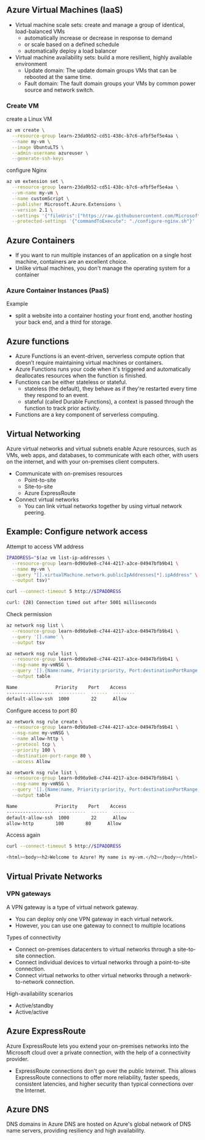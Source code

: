 ## Azure Virtual Machines (IaaS)
- Virtual machine scale sets: create and manage a group of identical, load-balanced VMs
  - automatically increase or decrease in response to demand
  - or scale based on a defined schedule
  - automatically deploy a load balancer
- Virtual machine availability sets: build a more resilient, highly available environment
  - Update domain: The update domain groups VMs that can be rebooted at the same time.
  - Fault domain: The fault domain groups your VMs by common power source and network switch.

### Create VM
create a Linux VM
```bash
az vm create \
  --resource-group learn-23da9b52-cd51-438c-b7c6-afbf5ef5e4aa \
  --name my-vm \
  --image UbuntuLTS \
  --admin-username azureuser \
  --generate-ssh-keys
```
configure Nginx
```bash
az vm extension set \
  --resource-group learn-23da9b52-cd51-438c-b7c6-afbf5ef5e4aa \
  --vm-name my-vm \
  --name customScript \
  --publisher Microsoft.Azure.Extensions \
  --version 2.1 \
  --settings '{"fileUris":["https://raw.githubusercontent.com/MicrosoftDocs/mslearn-welcome-to-azure/master/configure-nginx.sh"]}' \
  --protected-settings '{"commandToExecute": "./configure-nginx.sh"}'
```

## Azure Containers
- If you want to run multiple instances of an application on a single host machine, containers are an excellent choice.
- Unlike virtual machines, you don't manage the operating system for a container

### Azure Container Instances (PaaS)
Example
- split a website into a container hosting your front end, another hosting your back end, and a third for storage.

## Azure functions
- Azure Functions is an event-driven, serverless compute option that doesn’t require maintaining virtual machines or containers. 
- Azure Functions runs your code when it's triggered and automatically deallocates resources when the function is finished.
- Functions can be either stateless or stateful. 
  - stateless (the default), they behave as if they're restarted every time they respond to an event. 
  - stateful (called Durable Functions), a context is passed through the function to track prior activity.
- Functions are a key component of serverless computing.

## Virtual Networking
Azure virtual networks and virtual subnets enable Azure resources, such as VMs, web apps, and databases, to communicate with each other, with users on the internet, and with your on-premises client computers.
- Communicate with on-premises resources
  - Point-to-site
  - Site-to-site
  - Azure ExpressRoute
- Connect virtual networks
  - You can link virtual networks together by using virtual network peering.

## Example: Configure network access
Attempt to access VM address
```bash
IPADDRESS="$(az vm list-ip-addresses \
  --resource-group learn-0d90a9e8-c744-4217-a3ce-04947bfb9b41 \
  --name my-vm \
  --query "[].virtualMachine.network.publicIpAddresses[*].ipAddress" \
  --output tsv)"
```
```bash
curl --connect-timeout 5 http://$IPADDRESS
```
```bash
curl: (28) Connection timed out after 5001 milliseconds
```
Check permission
```bash
az network nsg list \
  --resource-group learn-0d90a9e8-c744-4217-a3ce-04947bfb9b41 \
  --query '[].name' \
  --output tsv
```
```bash
az network nsg rule list \
  --resource-group learn-0d90a9e8-c744-4217-a3ce-04947bfb9b41 \
  --nsg-name my-vmNSG \
  --query '[].{Name:name, Priority:priority, Port:destinationPortRange, Access:access}' \
  --output table
```
```bash
Name              Priority    Port    Access
-----------------  ----------  ------  --------
default-allow-ssh  1000        22      Allow
```
Configure access to port 80
```bash
az network nsg rule create \
  --resource-group learn-0d90a9e8-c744-4217-a3ce-04947bfb9b41 \
  --nsg-name my-vmNSG \
  --name allow-http \
  --protocol tcp \
  --priority 100 \
  --destination-port-range 80 \
  --access Allow
```
```bash
az network nsg rule list \
  --resource-group learn-0d90a9e8-c744-4217-a3ce-04947bfb9b41 \
  --nsg-name my-vmNSG \
  --query '[].{Name:name, Priority:priority, Port:destinationPortRange, Access:access}' \
  --output table
```
```bash
Name              Priority    Port    Access
-----------------  ----------  ------  --------
default-allow-ssh  1000        22      Allow
allow-http        100        80      Allow
```
Access again
```bash
curl --connect-timeout 5 http://$IPADDRESS
```
```bash
<html><body><h2>Welcome to Azure! My name is my-vm.</h2></body></html>
```

## Virtual Private Networks
### VPN gateways
A VPN gateway is a type of virtual network gateway.
- You can deploy only one VPN gateway in each virtual network. 
- However, you can use one gateway to connect to multiple locations

Types of connectivity
- Connect on-premises datacenters to virtual networks through a site-to-site connection.
- Connect individual devices to virtual networks through a point-to-site connection.
- Connect virtual networks to other virtual networks through a network-to-network connection.

High-availability scenarios
- Active/standby
- Active/active

## Azure ExpressRoute
Azure ExpressRoute lets you extend your on-premises networks into the Microsoft cloud over a private connection, with the help of a connectivity provider.
- ExpressRoute connections don't go over the public Internet. This allows ExpressRoute connections to offer more reliability, faster speeds, consistent latencies, and higher security than typical connections over the Internet.

## Azure DNS
DNS domains in Azure DNS are hosted on Azure's global network of DNS name servers, providing resiliency and high availability.



